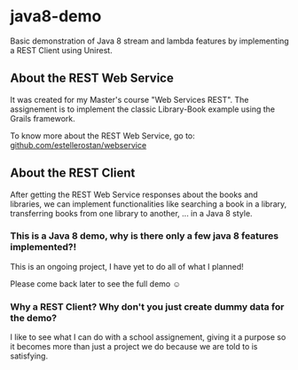 # java8-demo

Basic demonstration of Java 8 stream and lambda features by implementing a REST Client using Unirest.

## About the REST Web Service
It was created for my Master's course "Web Services REST". The assignement is to implement the classic Library-Book example using the Grails framework.

To know more about the REST Web Service, go to: 
[github.com/estellerostan/webservice]( https://github.com/estellerostan/webservice)
 
 ## About the REST Client
After getting the REST Web Service responses about the books and libraries, we can implement functionalities like searching a book in a library, transferring books from one library to another, ... in a Java 8 style.

### This is a Java 8 demo, why is there only a few java 8 features implemented?!
This is an ongoing project, I have yet to do all of what I planned! 

Please come back later to see the full demo :relaxed:

### Why a REST Client? Why don't you just create dummy data for the demo?
I like to see what I can do with a school assignement, giving it a purpose so it becomes more than just a project we do because we are told to is satisfying.
